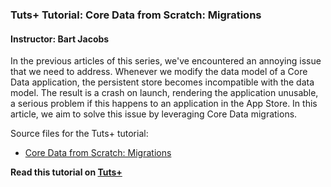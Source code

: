 ### Tuts+ Tutorial: Core Data from Scratch: Migrations

#### Instructor: Bart Jacobs

In the previous articles of this series,  we've encountered an annoying issue that we need to address. Whenever we modify the data model of a Core Data application, the persistent store becomes incompatible with the data model. The result is a crash on launch, rendering the application unusable, a serious problem if this happens to an application in the App Store. In this article, we aim to solve this issue by leveraging Core Data migrations.

Source files for the Tuts+ tutorial:
+ [Core Data from Scratch: Migrations](https://code.tutsplus.com/tutorials/core-data-from-scratch-migrations--cms-21844)

**Read this tutorial on [Tuts+](https://code.tutsplus.com)**
